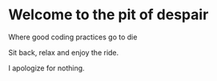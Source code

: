 # Welcome to the pit of despair 
Where good coding practices go to die

Sit back, relax and enjoy the ride.

I apologize for nothing.
